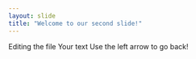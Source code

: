 ```yaml
---
layout: slide
title: "Welcome to our second slide!"
---
```

Editing the file
Your text
Use the left arrow to go back!
